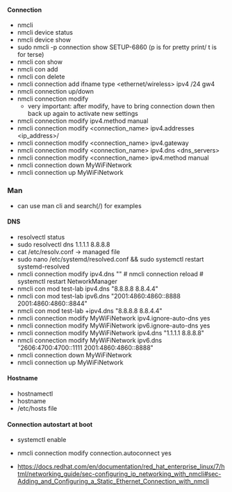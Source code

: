 
#### Connection
* nmcli
* nmcli device status
* nmcli device show
* sudo nmcli -p connection show SETUP-6860    (p is for pretty print/ t is for terse)
* nmcli con show
* nmcli con add
* nmcli con delete
* nmcli connection add <connection-name> ifname <interface> type <ethernet/wireless>  ipv4 <IP address>/24 gw4 <GatewayIP>
* nmcli connection up/down <connection-name>
* nmcli connection modify
    * very important: after modify, have to bring connection down then back up again to activate new settings
* nmcli connection modify <connection-name> ipv4.method manual 
* nmcli connection modify <connection_name> ipv4.addresses <ip_address>/<prefix>
* nmcli connection modify <connection_name> ipv4.gateway <gateway>
* nmcli connection modify <connection_name> ipv4.dns <dns_servers>
* nmcli connection modify <connection_name> ipv4.method manual
* nmcli connection down MyWiFiNetwork
* nmcli connection up MyWiFiNetwork


### Man
* can use man cli and search(/) for examples


#### DNS
* resolvectl status
* sudo resolvectl dns 1.1.1.1 8.8.8.8
* cat /etc/resolv.conf -> managed file
* sudo nano /etc/systemd/resolved.conf  && sudo systemctl restart systemd-resolved
* nmcli connection modify <connection-name> ipv4.dns "<DNS-Server-IP>" #  nmcli connection reload #  systemctl restart NetworkManager
* nmcli con mod test-lab ipv4.dns "8.8.8.8 8.8.4.4"
* nmcli con mod test-lab ipv6.dns "2001:4860:4860::8888 2001:4860:4860::8844"
* nmcli con mod test-lab +ipv4.dns "8.8.8.8 8.8.4.4"
* nmcli connection modify MyWiFiNetwork ipv4.ignore-auto-dns yes
* nmcli connection modify MyWiFiNetwork ipv6.ignore-auto-dns yes
* nmcli connection modify MyWiFiNetwork ipv4.dns "1.1.1.1 8.8.8.8"
* nmcli connection modify MyWiFiNetwork ipv6.dns "2606:4700:4700::1111 2001:4860:4860::8888"
* nmcli connection down MyWiFiNetwork
* nmcli connection up MyWiFiNetwork


#### Hostname
* hostnamectl
* hostname
* /etc/hosts file


#### Connection autostart at boot
* systemctl enable <service>
* nmcli connection modify <connection-name> connection.autoconnect yes

 * https://docs.redhat.com/en/documentation/red_hat_enterprise_linux/7/html/networking_guide/sec-configuring_ip_networking_with_nmcli#sec-Adding_and_Configuring_a_Static_Ethernet_Connection_with_nmcli